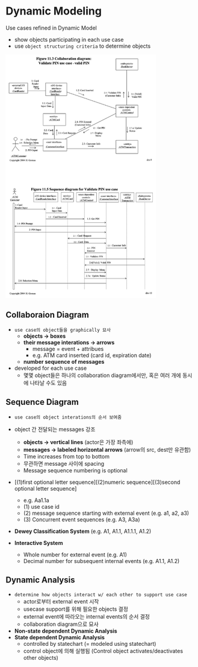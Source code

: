 # Dynamic Modeling
Use cases refined in Dynamic Model
- show objects participating in each use case
- use `object structuring criteria` to determine objects

<img width="400" src="./img/07_1.png">  

## Collaboraion Diagram  
- `use case의 object들을 graphically 묘사`
	- **objects -> boxes**
	- **their message interations -> arrows**
		- message = event + attribues
		- e.g. ATM card inserted (card id, expiration date)
	- **number sequence of messages**
- developed for each use case
	- 몇몇 object들은 하나의 collaboration diagram에서만, 혹은 여러 개에 동시에 나타날 수도 있음  

## Sequence Diagram
- `use case의 object interations의 순서 보여줌`
- object 간 전달되는 messages 강조
	- **objects -> vertical lines** (actor은 가장 좌측에)
	- **messages -> labeled horizontal arrows** (arrow의 src, dest만 유관함)
	- Time increases from top to bottom
	- 무관하면 message 사이에 spacing
	- Message sequence numbering is optional

- [(1)first optional letter sequence][(2)numeric sequence][(3)second optional letter sequence]
	- e.g. Aa1.1a
	- (1) use case id
	- (2) message sequence starting with external event (e.g. a1, a2, a3)
	- (3) Concurrent event sequences (e.g. A3, A3a)
- **Dewey Classification System** (e.g. A1, A1.1, A1.1.1, A1.2)
- **Interactive System**
	- Whole number for external event (e.g. A1)
	- Decimal number for subsequent internal events (e.g. A1.1, A1.2)

## Dynamic Analysis
- `determine how objects interact w/ each other to support use case`
	- actor로부터 external event 시작
	- usecase support를 위해 필요한 objects 결정
	- external event에 따라오는 internal events의 순서 결정
	- collaboration diagram으로 묘사
- **Non-state dependent Dynamic Analysis**
- **State dependent Dynamic Analysis**
	- controlled by statechart (= modeled using statechart)
	- control object에 의해 실행됨 (Control object activates/deactivates other objects)